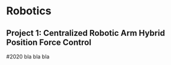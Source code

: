 # Robotics

## Project 1: Centralized Robotic Arm Hybrid Position Force Control
#$2020$
bla bla bla
